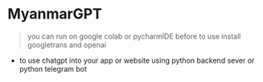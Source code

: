 # MyanmarGPT
> you can run on google colab or pycharmIDE
> before to use install googletrans and openai
- to use chatgpt into your app or website using python backend sever or python telegram bot
